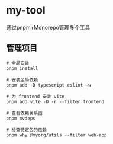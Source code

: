 # my-tool
通过pnpm+Monorepo管理多个工具

## 管理项目

```
# 全局安装
pnpm install

# 安装全局依赖
pnpm add -D typescript eslint -w

# 为 frontend 安装 vite
pnpm add vite -D -r --filter frontend

# 查看依赖关系图
pnpm mvdeps

# 检查特定包的依赖
pnpm why @myorg/utils --filter web-app
``` 